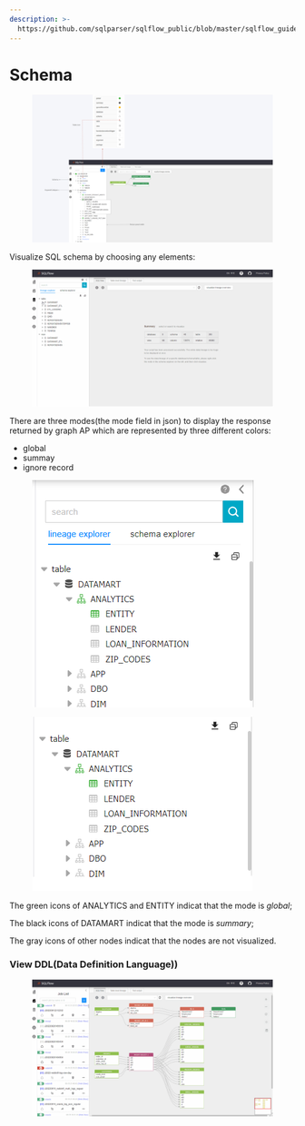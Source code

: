 ```yaml
---
description: >-
  https://github.com/sqlparser/sqlflow_public/blob/master/sqlflow_guide_cn.md#schema
---
```


# Schema

<figure><img src="../../.gitbook/assets/Screenshot from 2022-10-25 23-53-00.png" alt=""><figcaption></figcaption></figure>

Visualize SQL schema by choosing any elements:

<figure><img src="../../.gitbook/assets/185738098-7ebe1e25-816e-4178-8f60-220d02c17b00.gif" alt=""><figcaption></figcaption></figure>

There are three modes(the mode field in json) to display the response returned by graph AP which are represented by three different colors:

* global
* summay
* ignore record

<figure><img src="../../.gitbook/assets/185738177-a7b66a2f-9532-4669-87b8-d6284d4bf03b.png" alt=""><figcaption></figcaption></figure>

<figure><img src="../../.gitbook/assets/Screenshot from 2022-10-26 00-07-41.png" alt=""><figcaption></figcaption></figure>

The green icons of ANALYTICS and ENTITY indicat that the mode is _global_;&#x20;

The black icons of DATAMART indicat that the mode is _summary_;&#x20;

The gray icons of other nodes indicat that the nodes are not visualized.

### View DDL(Data Definition Language))

<figure><img src="../../.gitbook/assets/185738579-962c06d1-80c0-4b61-8251-f5541d0564d3.gif" alt=""><figcaption></figcaption></figure>
